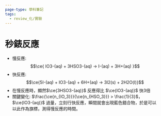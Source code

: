 ```yaml
---
page-type: 學科筆記
tags:
  - review_化/實驗
---
```

# 秒錶反應
- 慢反應:$$\ce{ IO3-(aq) + 3HSO3-(aq) -> I-(aq) + 3H+(aq) }$$
- 快反應:$$\ce{5I-(aq) + IO3-(aq) + 6H+(aq) -> 3I2(s) + 2H2O(l)}$$
- 在慢反應時，顯然$\ce{3HSO3-(aq)}$ 反應得比 $\ce{IO3-(aq)}$ 快3倍
- 關鍵變化: $\frac{\ce{n_{IO_3}}}{\ce{n_{HSO_3}}} > \frac{1}{3}$，$\ce{IO3-(aq)}$ 過量，立刻行快反應，瞬間就會出現藍色錯合物，於是可以以此作為旗標，測得慢反應的時間。